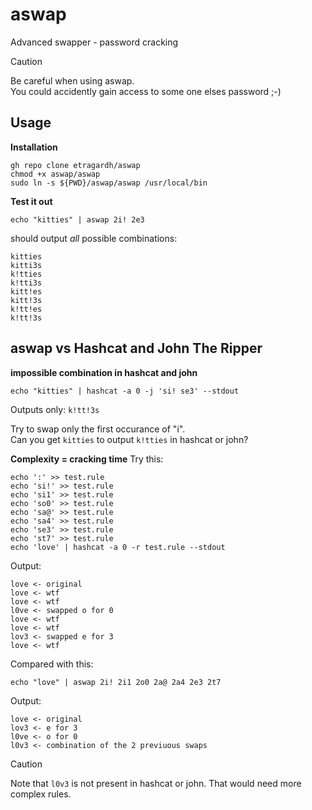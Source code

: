 # aswap
Advanced swapper - password cracking

>[!CAUTION]
> Be careful when using aswap.<br />
> You could accidently gain access to some one elses password ;-) 

## Usage

**Installation**

```
gh repo clone etragardh/aswap
chmod +x aswap/aswap
sudo ln -s ${PWD}/aswap/aswap /usr/local/bin
```

**Test it out**
```
echo "kitties" | aswap 2i! 2e3
```

should output _all_ possible combinations:
```
kitties
kitti3s
k!tties
k!tti3s
kitt!es
kitt!3s
k!tt!es
k!tt!3s
```

## aswap vs Hashcat and John The Ripper

**impossible combination in hashcat and john**
```
echo "kitties" | hashcat -a 0 -j 'si! se3' --stdout
```
Outputs only:
`k!tt!3s`

Try to swap only the first occurance of "i".<br />
Can you get `kitties` to output `k!tties` in hashcat or john?

**Complexity = cracking time**
Try this:
```
echo ':' >> test.rule
echo 'si!' >> test.rule
echo 'si1' >> test.rule
echo 'so0' >> test.rule
echo 'sa@' >> test.rule
echo 'sa4' >> test.rule
echo 'se3' >> test.rule
echo 'st7' >> test.rule
echo 'love' | hashcat -a 0 -r test.rule --stdout
```

Output:
```
love <- original
love <- wtf
love <- wtf
l0ve <- swapped o for 0
love <- wtf
love <- wtf
lov3 <- swapped e for 3
love <- wtf
```
Compared with this:

```
echo "love" | aswap 2i! 2i1 2o0 2a@ 2a4 2e3 2t7
```
Output:
```
love <- original
lov3 <- e for 3
l0ve <- o for 0
l0v3 <- combination of the 2 previuous swaps
```

>[!caution]
> Note that `l0v3` is not present in hashcat or john. That would need more complex rules.
